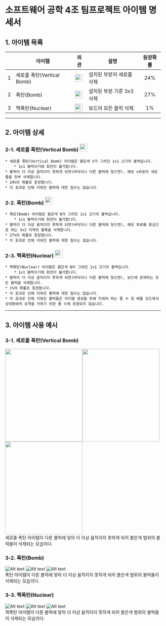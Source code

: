 # 소프트웨어 공학 4조 팀프로젝트 아이템 명세서


## 1. 아이템 목록                  

|   | 아이템                   | 외관                                                                                              | 설명               | 등장확률 |
|---|-----------------------|-------------------------------------------------------------------------------------------------|------------------|:----:|
| 1 | 세로줄 폭탄(Vertical Bomb) | <img src="/src/main/resources/images/itemLogo/itemVerticalBomb.jpg" width="25px" height="25px"> | 설치된 부분의 세로줄 삭제   | 24%  |
| 2 |폭탄(Bomb)              | <img src="/src/main/resources/images/itemLogo/itemBomb.jpg" width="25px" height="25px">                  | 설치된 부분 기준 3x3 삭제 | 27%  |
| 3 |핵폭탄(Nuclear)         | <img src="/src/main/resources/images/itemLogo/itemNuclear.jpg" width="25px" height="25px">               | 보드의 모든 블럭 삭제     |  1%  |
***
## 2. 아이템 상세

### 2-1. 세로줄 폭탄(Vertical Bomb) <img src="/src/main/resources/images/itemLogo/itemVerticalBomb.jpg" width="25px" height="25px">
    * 세로줄 폭탄(Vertical Bomb) 아이템은 붉은색 V가 그려진 1x1 크기의 블럭입니다.
        * 1x1 블럭이기에 회전이 불가합니다.
    * 블럭이 더 이상 움직이지 못하게 되면(바닥이나 다른 블럭에 닿으면), 해당 x좌표의 세로줄을 전부 삭제합니다.
    * 24%의 확률로 등장합니다.
    * 이 효과로 인해 지워진 블럭에 대한 점수는 없습니다.

### 2-2. 폭탄(Bomb) <img src="/src/main/resources/images/itemLogo/itemBomb.jpg" width="25px" height="25px">
    * 폭탄(Bomb) 아이템은 붉은색 B가 그려진 1x1 크기의 블럭입니다.
        * 1x1 블럭이기에 회전이 불가합니다.
    * 블럭이 더 이상 움직이지 못하게 되면(바닥이나 다른 블럭에 닿으면), 해당 좌표를 중심으로 하는 3x3 지역의 블록을 삭제합니다.
    * 27%의 확률로 등장합니다.
    * 이 효과로 인해 지워진 블럭에 대한 점수는 없습니다.

### 2-3. 핵폭탄(Nuclear) <img src="/src/main/resources/images/itemLogo/itemNuclear.jpg" width="25px" height="25px">
    * 핵폭탄(Nuclear) 아이템은 붉은색 N이 그려진 1x1 크기의 블럭입니다.
        * 1x1 블럭이기에 회전이 불가합니다.
    * 블럭이 더 이상 움직이지 못하게 되면(바닥이나 다른 블럭에 닿으면), 보드에 존재하는 모든 블럭을 삭제합니다.
    * 1%의 확률로 등장합니다.
    * 이 효과로 인해 지워진 블럭에 대한 점수는 없습니다.
    * 이 효과로 인해 지워진 블럭들은 아이템 생성을 위해 지워야 하는 줄 수 및 배틀 모드에서 상대방에게 공격을 가하기 위한 줄 수에 포함되지 않습니다.

***
## 3. 아이템 사용 예시

### 3-1. 세로줄 폭탄(Vertical Bomb)
<img src="/src/main/resources/images/itemExamples/ver1.jpg" width="250px" height="300px"><img src="/src/main/resources/images/itemExamples/ver2.jpg" width="250px" height="300px"><img src="/src/main/resources/images/itemExamples/ver3.jpg" width="250px" height="300px">
<br>
세로줄 폭탄 아이템이 다른 블럭에 닿아 더 이상 움직이지 못하게 되어 붉은색 범위의 블럭들이 삭제되는 모습이다.

### 3-2. 폭탄(Bomb)
![Alt text](/src/main/resources/images/itemExamples/bomb1.jpg)
![Alt text](/src/main/resources/images/itemExamples/bomb2.jpg)
![Alt text](/src/main/resources/images/itemExamples/bomb3.jpg)
<br>
폭탄 아이템이 다른 블럭에 닿아 더 이상 움직이지 못하게 되어 붉은색 범위의 블럭들이 삭제되는 모습이다.

### 3-3. 핵폭탄(Nuclear)
![Alt text](/src/main/resources/images/itemExamples/nuc1.jpg)
![Alt text](/src/main/resources/images/itemExamples/nuc2.jpg)
![Alt text](/src/main/resources/images/itemExamples/nuc3.jpg)
<br>
핵폭탄 아이템이 다른 블럭에 닿아 더 이상 움직이지 못하게 되어 붉은색 범위의 블럭들이 삭제되는 모습이다.